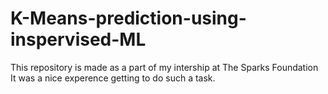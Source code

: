 # K-Means-prediction-using-inspervised-ML

This repository is made as a part of my intership at The Sparks Foundation
It was a nice experence getting to do such a task.
